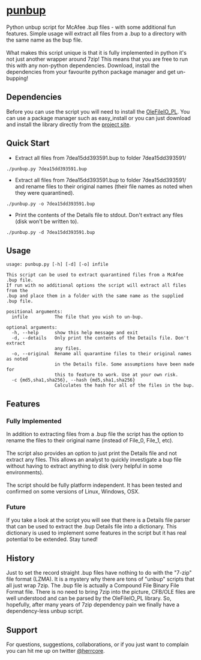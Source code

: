 # [punbup](https://github.com/herrcore/punbup)

Python unbup script for McAfee .bup files - with some additional fun features. Simple usage will extract all files from a .bup to a directory with the same name as the bup file.<br><br> 
What makes this script unique is that it is fully implemented in python it's not just another wrapper around 7zip! This means that you are free to run this with any non-python dependencies. Download, install the dependencies from your favourite python package manager and get un-bupping!


## Dependencies

Before you can use the script you will need to install the [OleFileIO_PL](https://bitbucket.org/decalage/olefileio_pl/overview). You can use a package manager such as easy_install or you can just download and install the library directly from the [project site](https://bitbucket.org/decalage/olefileio_pl/downloads).


## Quick Start

* Extract all files from 7dea15dd393591.bup to folder 7dea15dd393591/

```
./punbup.py 7dea15dd393591.bup
```


* Extract all files from 7dea15dd393591.bup to folder 7dea15dd393591/ and rename files to their original names (their file names as noted when they were quarantined).

```
./punbup.py -o 7dea15dd393591.bup
```


* Print the contents of the Details file to stdout. Don't extract any files (disk won't be written to).


```
./punbup.py -d 7dea15dd393591.bup

```

## Usage

```
usage: punbup.py [-h] [-d] [-o] infile

This script can be used to extract quarantined files from a McAfee .bup file.
If run with no additional options the script will extract all files from the
.bup and place them in a folder with the same name as the supplied .bup file.

positional arguments:
  infile          The file that you wish to un-bup.

optional arguments:
  -h, --help      show this help message and exit
  -d, --details   Only print the contents of the Details file. Don't extract
                  any files.
  -o, --original  Rename all quarantine files to their original names as noted
                  in the Details file. Some assumptions have been made for
                  this to feature to work. Use at your own risk.
  -c {md5,sha1,sha256}, --hash {md5,sha1,sha256}
                  Calculates the hash for all of the files in the bup.
```                  

## Features

### Fully Implemented
In addition to extracting files from a .bup file the script has the option to rename the files to their original name (instead of File_0, File_1, etc).<br><br> 
The script also provides an option to just print the Details file and not extract any files. This allows an analyst to quickly investigate a bup file without having to extract anything to disk (very helpful in some environments).<br><br>
The script should be fully platform independent. It has been tested and confirmed on some versions of Linux, Windows, OSX. 

### Future
If you take a look at the script you will see that there is a Details file parser that can be used to extract the .bup Details file into a dictionary. This dictionary is used to implement some features in the script but it has real potential to be extended. Stay tuned! 

## History
Just to set the record straight .bup files have nothing to do with the "7-zip" file format (LZMA). It is a mystery why there are tons of "unbup" scripts that all just wrap 7zip. The .bup file is actually a Compound File Binary File Format file. There is no need to bring 7zip into the picture, CFB/OLE files are well understood and can be parsed by the OleFileIO_PL library. So, hopefully, after many years of 7zip dependency pain we finally have a dependency-less unbup script. 

## Support
For questions, suggestions, collaborations, or if you just want to complain you can hit me up on twitter [@herrcore](https://twitter.com/herrcore).
